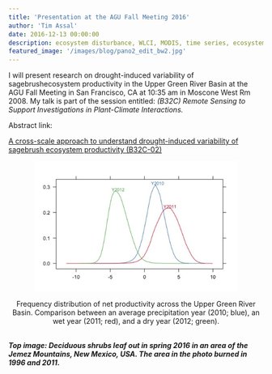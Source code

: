 ```yaml
---
title: 'Presentation at the AGU Fall Meeting 2016'
author: 'Tim Assal'
date: 2016-12-13 00:00:00
description: ecosystem disturbance, WLCI, MODIS, time series, ecosystem productivity, remote sensing science communication 
featured_image: '/images/blog/pano2_edit_bw2.jpg'
---
```


I will present research on drought-induced variability of sagebrushecosystem productivity in the Upper Green River Basin at the AGU Fall Meeting in San Francisco, CA at 10:35 am in Moscone West Rm 2008. My talk is part of the session entitled: *(B32C) Remote Sensing to Support Investigations in Plant-Climate Interactions.*

Abstract link:

[A cross-scale approach to understand drought-induced variability of sagebrush ecosystem productivity (B32C-02) ](https://agu.confex.com/agu/fm16/meetingapp.cgi/Paper/196167)

<p align="center">
  <img alt="NPP" src="/images/blog/sumZscores_2010_12.jpeg" style="width: 80%; height= 80%">
</p> 
<center>Frequency distribution of net productivity across the Upper Green River Basin. Comparison between an average precipitation year (2010; blue), an wet year (2011; red), and a dry year (2012; green).</center>
<br>


***Top image: Deciduous shrubs leaf out in spring 2016 in an area of the Jemez Mountains, New Mexico, USA. The area in the photo burned in 1996 and 2011.***
